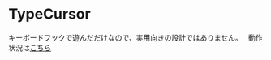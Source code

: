 # TypeCursor
キーボードフックで遊んだだけなので、実用向きの設計ではありません。  
動作状況は[こちら](https://www.youtube.com/watch?v=fWVyHOpQVxA)
